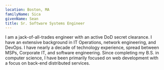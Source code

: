 ```yaml
---
location: Boston, MA
familyName: Sica
givenName: Sean
title: Sr. Software Systems Engineer
---
```


I am a jack-of-all-trades engineer with an active DoD secret clearance. I have an extensive background in IT Operations, network engineering, and DevOps. I have nearly a decade of technology experience, spread between MSPs, Corporate IT, and software engineering. Since completing my B.S. in computer science, I have been primarily focused on web development with a focus on back-end distributed services.
